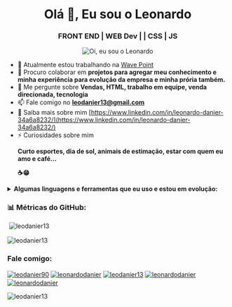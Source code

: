 <h1 align="center">Olá 👋, Eu sou o Leonardo</h1>
<h3 align="center">FRONT END | WEB Dev | <!HTML> | CSS | JS</h3>

<p align="center">
  <img src="https://github.com/leodanier13/leodanier13/raw/main/assets/header-git-hub.gif" alt="Oi, eu sou o Leonardo">
</p>

- 💼 Atualmente estou trabalhando na [Wave Point](@wavepoint)
- 🔭 Procuro colaborar em **projetos para agregar meu conhecimento e minha experiência para evolução da empresa e minha prória também.**
- 💬 Me pergunte sobre **Vendas, HTML, trabalho em equipe, venda direcionada, tecnologia**
- 📫 Fale comigo no **leodanier13@gmail.com**
- 📄 Saiba mais sobre mim [https://www.linkedin.com/in/leonardo-danier-34a6a8232/](https://www.linkedin.com/in/leonardo-danier-34a6a8232/)
- ⚡ Curiosidades sobre mim **<p>Curto esportes, dia de sol, animais de estimação, estar com quem eu amo e café...</p>☕😁**

<details>
  <summary><b>Algumas linguagens e ferramentas que eu uso e estou em evolução:</b></summary>
<p align="left"> <a href="https://www.w3schools.com/css/" target="_blank" rel="noreferrer"> <img src="https://raw.githubusercontent.com/devicons/devicon/master/icons/css3/css3-original-wordmark.svg" alt="css3" width="40" height="40"/> </a> <a href="https://www.figma.com/" target="_blank" rel="noreferrer"> <img src="https://www.vectorlogo.zone/logos/figma/figma-icon.svg" alt="figma" width="40" height="40"/> </a> <a href="https://www.w3.org/html/" target="_blank" rel="noreferrer"> <img src="https://raw.githubusercontent.com/devicons/devicon/master/icons/html5/html5-original-wordmark.svg" alt="html5" width="40" height="40"/> </a> <a href="https://developer.mozilla.org/en-US/docs/Web/JavaScript" target="_blank" rel="noreferrer"> <img src="https://raw.githubusercontent.com/devicons/devicon/master/icons/javascript/javascript-original.svg" alt="javascript" width="40" height="40"/> </a> </p>
  </details>

<h3 align="left">📊 Métricas do GitHub:</h3>
<p>&nbsp;<img align="center" src="https://github-readme-stats.vercel.app/api?username=leodanier13&show_icons=true&locale=en" alt="leodanier13" /></p>

<p><img align="center" src="https://github-readme-streak-stats.herokuapp.com/?user=leodanier13&" alt="leodanier13" /></p>

<h3 align="left">Fale comigo:</h3>
<p align="left">
<a href="https://twitter.com/leodanier90" target="blank"><img align="center" src="https://raw.githubusercontent.com/rahuldkjain/github-profile-readme-generator/master/src/images/icons/Social/twitter.svg" alt="leodanier90" height="30" width="40" /></a>
<a href="https://linkedin.com/in/leonardodanier" target="blank"><img align="center" src="https://raw.githubusercontent.com/rahuldkjain/github-profile-readme-generator/master/src/images/icons/Social/linked-in-alt.svg" alt="leonardodanier" height="30" width="40" /></a>
<a href="https://stackoverflow.com/users/leodanier13" target="blank"><img align="center" src="https://raw.githubusercontent.com/rahuldkjain/github-profile-readme-generator/master/src/images/icons/Social/stack-overflow.svg" alt="leodanier13" height="30" width="40" /></a>
<a href="https://fb.com/leonardodanier" target="blank"><img align="center" src="https://raw.githubusercontent.com/rahuldkjain/github-profile-readme-generator/master/src/images/icons/Social/facebook.svg" alt="leonardodanier" height="30" width="40" /></a>
<a href="https://instagram.com/leonardodanier" target="blank"><img align="center" src="https://raw.githubusercontent.com/rahuldkjain/github-profile-readme-generator/master/src/images/icons/Social/instagram.svg" alt="leonardodanier" height="30" width="40" /></a>
</p>

<p align="left"> <img src="https://komarev.com/ghpvc/?username=leodanier13&label=Profile%20views&color=0e75b6&style=flat" alt="leodanier13" /> </p>

<!--
**leodanier13/leodanier13** is a ✨ _special_ ✨ repository because its `README.md` (this file) appears on your GitHub profile.

<p><img align="left" src="https://github-readme-stats.vercel.app/api/top-langs?username=leodanier13&show_icons=true&locale=en&layout=compact" alt="leodanier13" /></p>


Here are some ideas to get you started:

- 🔭 I’m currently working on ...
- 🌱 I’m currently learning ...
- 👯 I’m looking to collaborate on ...
- 🤔 I’m looking for help with ...
- 💬 Ask me about ...
- 📫 How to reach me: ...
- 😄 Pronouns: ...
- ⚡ Fun fact: ...
-->

